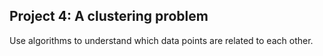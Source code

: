 ## Project 4: A clustering problem
Use algorithms to understand which data points are related to each other. 

